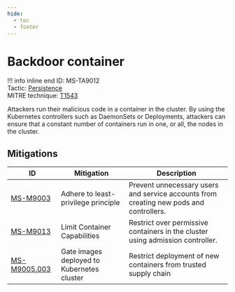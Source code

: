 ```yaml
---
hide:
  - toc
  - footer
---
```


# Backdoor container

!!! info inline end
    ID: MS-TA9012<br>
    Tactic: [Persistence](../tactics/Persistence/index.md) <br>
    MITRE technique: [T1543](https://attack.mitre.org/techniques/T1543/)

Attackers run their malicious code in a container in the cluster. By using the Kubernetes controllers such as DaemonSets or Deployments, attackers can ensure that a constant number of containers run in one, or all, the nodes in the cluster.

## Mitigations

|ID|Mitigation|Description|
|--|----------|-----------|
|[MS-M9003](../mitigations/MS-M9003%20Adhere%20to%20least-privilege%20principle.md)|Adhere to least-privilege principle|Prevent unnecessary users and service accounts from creating new pods and controllers.|
|[MS-M9013](../mitigations/MS-M9013%20Limit%20Container%20Capabilities.md)|Limit Container Capabilities|Restrict over permissive containers in the cluster using admission controller.|
|[MS-M9005.003](../mitigations/MS-M9005/MS-M9005.003%20Gate%20images%20deployed%20to%20Kubenertes%20cluster.md)|Gate images deployed to Kubernetes cluster|Restrict deployment of new containers from trusted supply chain|